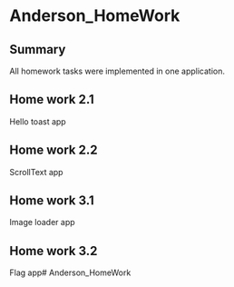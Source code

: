 # Anderson_HomeWork

## Summary

All homework tasks were implemented in one application.

## Home work 2.1
Hello toast app

## Home work 2.2
ScrollText app

## Home work 3.1
Image loader app

## Home work 3.2
Flag app# Anderson_HomeWork
